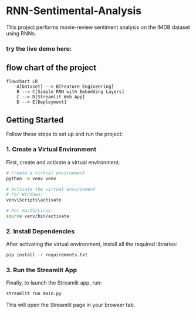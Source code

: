 # RNN-Sentimental-Analysis

This project performs movie-review sentiment analysis on the IMDB dataset using RNNs.
### try the live demo here:


## flow chart of the project
```mermaid
flowchart LR
    A[Dataset] --> B[Feature Engineering]
    B --> C[Simple RNN with Embedding Layers]
    C --> D[Streamlit Web App]
    D --> E[Deployment]
```

## Getting Started

Follow these steps to set up and run the project:

### 1. Create a Virtual Environment
First, create and activate a virtual environment.

```bash
# Create a virtual environment
python -m venv venv

# Activate the virtual environment
# For Windows:
venv\Scripts\activate

# For macOS/Linux:
source venv/bin/activate
```
### 2. Install Dependencies

After activating the virtual environment, install all the required libraries:
```bash
pip install -r requirements.txt
```
### 3. Run the Streamlit App
Finally, to launch the Streamlit app, run:
```bash
streamlit run main.py
```

This will open the Streamlit page in your browser tab.


